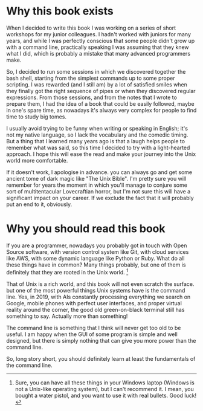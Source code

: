 # Why this book exists

When I decided to write this book I was working on a series of short workshops for my junior colleagues. I hadn't worked with juniors for many years, and while I was perfectly conscious that some people didn't grow up with a command line, practically speaking I was assuming that they knew what I did, which is probably a mistake that many advanced programmers make.

So, I decided to run some sessions in which we discovered together the bash shell, starting from the simplest commands up to some proper scripting. I was rewarded (and I still am) by a lot of satisfied smiles when they finally got the right sequence of pipes or when they discovered regular expressions. From those sessions, and from the notes that I wrote to prepare them, I had the idea of a book that could be easily followed, maybe in one's spare time, as nowadays it's always very complex for people to find time to study big tomes.

I usually avoid trying to be funny when writing or speaking in English; it's not my native language, so I lack the vocabulary and the comedic timing. But a thing that I learned many years ago is that a laugh helps people to remember what was said, so this time I decided to try with a light-hearted approach. I hope this will ease the read and make your journey into the Unix world more comfortable.

If it doesn't work, I apologise in advance. you can always go and get some ancient tome of dark magic like "The Unix Bible". I'm pretty sure you will remember for years the moment in which you'll manage to conjure some sort of multitentacular Lovecraftian horror, but I'm not sure this will have a significant impact on your career. If we exclude the fact that it will probably put an end to it, obviously.

# Why you should read this book

If you are a programmer, nowadays you probably got in touch with Open Source software, with version control system like Git, with cloud services like AWS, with some dynamic language like Python or Ruby. What do all these things have in common? Many things probably, but one of them is definitely that they are rooted in the Unix world. [^win]

[^win]: Sure, you can have all these things in your Windows laptop (Windows is not a Unix-like operating system), but I can't recommend it. I mean, you bought a water pistol, and you want to use it with real bullets. Good luck!

That of Unix is a rich world, and this book will not even scratch the surface. but one of the most powerful things Unix systems have is the command line. Yes, in 2019, with AIs constantly processing everything we search on Google, mobile phones with perfect user interfaces, and proper virtual reality around the corner, the good old green-on-black terminal still has something to say. Actually more than something!

The command line is something that I think will never get too old to be useful. I am happy when the GUI of some program is simple and well designed, but there is simply nothing that can give you more power than the command line.

So, long story short, you should definitely learn at least the fundamentals of the command line.

